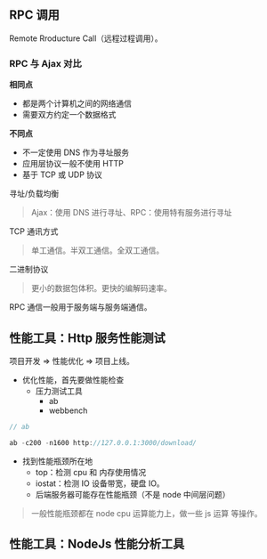 ## RPC 调用

Remote Rroducture Call（远程过程调用）。

### RPC 与 Ajax 对比

**相同点**

* 都是两个计算机之间的网络通信
* 需要双方约定一个数据格式

**不同点**

* 不一定使用 DNS 作为寻址服务
* 应用层协议一般不使用 HTTP
* 基于 TCP 或 UDP 协议



寻址/负载均衡

> Ajax：使用 DNS 进行寻址、RPC：使用特有服务进行寻址

TCP 通讯方式

> 单工通信。半双工通信。全双工通信。

二进制协议

> 更小的数据包体积。更快的编解码速率。



RPC 通信一般用于服务端与服务端通信。

## 性能工具：Http 服务性能测试

项目开发 => 性能优化 => 项目上线。

* 优化性能，首先要做性能检查
  * 压力测试工具
    * ab
    * webbench

```js
// ab

ab -c200 -n1600 http://127.0.0.1:3000/download/
```

* 找到性能瓶颈所在地
  * top：检测 cpu 和 内存使用情况
  * iostat：检测 IO 设备带宽，硬盘 IO。
  * 后端服务器可能存在性能瓶颈（不是 node 中间层问题）

> 一般性能瓶颈都在 node cpu 运算能力上，做一些 js 运算 等操作。

## 性能工具：NodeJs 性能分析工具

